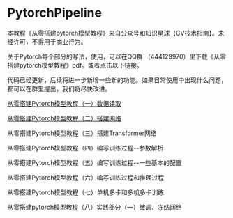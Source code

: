 # PytorchPipeline

本教程《从零搭建pytorch模型教程》来自公众号和知识星球【CV技术指南】。未经许可，不得用于商业行为。

关于Pytorch每个部分的写法，使用，可以在QQ群 （444129970）里下载《从零搭建pytorch模型教程》pdf。或者点击以下链接。


代码已经更新，后续将进一步新增一些新的功能。如果日常使用中出现什么问题，都可以在群里提出，我们将尽快改进。


[从零搭建Pytorch模型教程（一）数据读取](http://mp.weixin.qq.com/s?__biz=MzkyMDE2OTA3Mw==&mid=2247493728&idx=1&sn=3a30e67a71f2c18df697680c6004336b&chksm=c194577ef6e3de68e47294d8121c4f43c8170b114b5490cc129f212e8baf6aa379365a7a6fd9&scene=21#wechat_redirect)

[从零搭建Pytorch模型教程（二）搭建网络](http://mp.weixin.qq.com/s?__biz=MzkyMDE2OTA3Mw==&mid=2247494150&idx=1&sn=da191e151efb8db5fef1aab64e9bec7d&chksm=c1945518f6e3dc0e19e5c83f205ae3d24b15c867b9f1038018b18bf7dae597d375f15c13a348&scene=21#wechat_redirect)

从零搭建Pytorch模型教程（三）搭建Transformer网络

从零搭建Pytorch模型教程（四）编写训练过程--参数解析

从零搭建Pytorch模型教程（五）编写训练过程--一些基本的配置

从零搭建Pytorch模型教程（六）编写训练过程和推理过程

从零搭建Pytorch模型教程（七）单机多卡和多机多卡训练

从零搭建pytorch模型教程（八）实践部分（一）微调、冻结网络
